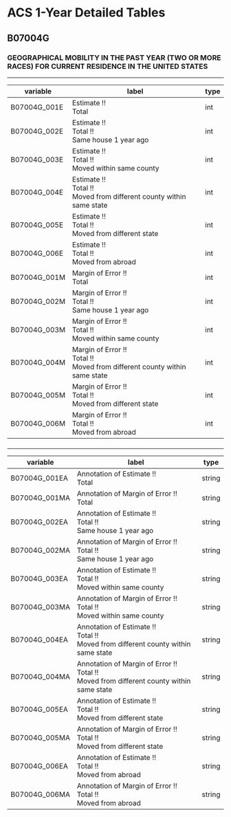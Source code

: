 # ACS 1-Year Detailed Tables

## B07004G

### GEOGRAPHICAL MOBILITY IN THE PAST YEAR (TWO OR MORE RACES) FOR CURRENT RESIDENCE IN THE UNITED STATES

___

| variable | label | type |
| ----- | ----- | ----- |
| B07004G_001E | Estimate !!<br>Total | int |
| B07004G_002E | Estimate !!<br>Total !!<br>Same house 1 year ago | int |
| B07004G_003E | Estimate !!<br>Total !!<br>Moved within same county | int |
| B07004G_004E | Estimate !!<br>Total !!<br>Moved from different county within same state | int |
| B07004G_005E | Estimate !!<br>Total !!<br>Moved from different state | int |
| B07004G_006E | Estimate !!<br>Total !!<br>Moved from abroad | int |
| B07004G_001M | Margin of Error !!<br>Total | int |
| B07004G_002M | Margin of Error !!<br>Total !!<br>Same house 1 year ago | int |
| B07004G_003M | Margin of Error !!<br>Total !!<br>Moved within same county | int |
| B07004G_004M | Margin of Error !!<br>Total !!<br>Moved from different county within same state | int |
| B07004G_005M | Margin of Error !!<br>Total !!<br>Moved from different state | int |
| B07004G_006M | Margin of Error !!<br>Total !!<br>Moved from abroad | int |
### 

___

| variable | label | type |
| ----- | ----- | ----- |
| B07004G_001EA | Annotation of Estimate !!<br>Total | string |
| B07004G_001MA | Annotation of Margin of Error !!<br>Total | string |
| B07004G_002EA | Annotation of Estimate !!<br>Total !!<br>Same house 1 year ago | string |
| B07004G_002MA | Annotation of Margin of Error !!<br>Total !!<br>Same house 1 year ago | string |
| B07004G_003EA | Annotation of Estimate !!<br>Total !!<br>Moved within same county | string |
| B07004G_003MA | Annotation of Margin of Error !!<br>Total !!<br>Moved within same county | string |
| B07004G_004EA | Annotation of Estimate !!<br>Total !!<br>Moved from different county within same state | string |
| B07004G_004MA | Annotation of Margin of Error !!<br>Total !!<br>Moved from different county within same state | string |
| B07004G_005EA | Annotation of Estimate !!<br>Total !!<br>Moved from different state | string |
| B07004G_005MA | Annotation of Margin of Error !!<br>Total !!<br>Moved from different state | string |
| B07004G_006EA | Annotation of Estimate !!<br>Total !!<br>Moved from abroad | string |
| B07004G_006MA | Annotation of Margin of Error !!<br>Total !!<br>Moved from abroad | string |

